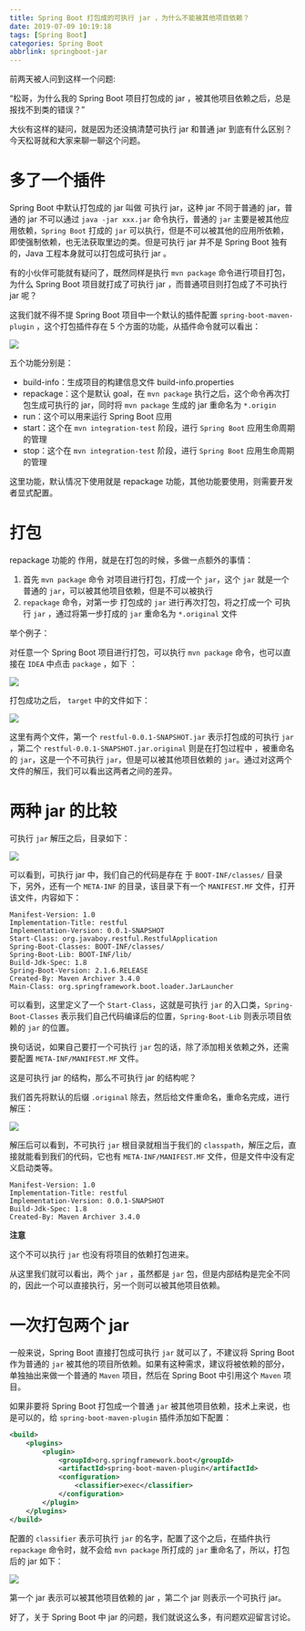 ```yaml
---
title: Spring Boot 打包成的可执行 jar ，为什么不能被其他项目依赖？
date: 2019-07-09 10:19:18
tags: [Spring Boot]
categories: Spring Boot
abbrlink: springboot-jar
---
```


前两天被人问到这样一个问题:

“松哥，为什么我的 Spring Boot 项目打包成的 jar ，被其他项目依赖之后，总是报找不到类的错误？”

<!--more-->

大伙有这样的疑问，就是因为还没搞清楚可执行 jar 和普通 jar 到底有什么区别？今天松哥就和大家来聊一聊这个问题。

# 多了一个插件

Spring Boot 中默认打包成的 jar 叫做 可执行 jar，这种 jar 不同于普通的 jar，普通的 jar 不可以通过 `java -jar xxx.jar` 命令执行，普通的 `jar` 主要是被其他应用依赖，`Spring Boot` 打成的 `jar` 可以执行，但是不可以被其他的应用所依赖，即使强制依赖，也无法获取里边的类。但是可执行 jar 并不是 Spring Boot 独有的，Java 工程本身就可以打包成可执行 jar 。

有的小伙伴可能就有疑问了，既然同样是执行 `mvn package` 命令进行项目打包，为什么 Spring Boot 项目就打成了可执行 jar ，而普通项目则打包成了不可执行 jar 呢？

这我们就不得不提 Spring Boot 项目中一个默认的插件配置 `spring-boot-maven-plugin` ，这个打包插件存在 5 个方面的功能，从插件命令就可以看出：

![](http://www.javaboy.org/images/boot/23-1.png)

五个功能分别是：

- build-info：生成项目的构建信息文件 build-info.properties
- repackage：这个是默认 goal，在 `mvn package` 执行之后，这个命令再次打包生成可执行的 jar，同时将 `mvn package` 生成的 jar 重命名为 `*.origin`
- run：这个可以用来运行 Spring Boot 应用
- start：这个在 `mvn integration-test` 阶段，进行 `Spring Boot` 应用生命周期的管理
- stop：这个在 `mvn integration-test` 阶段，进行 `Spring Boot` 应用生命周期的管理

这里功能，默认情况下使用就是 repackage 功能，其他功能要使用，则需要开发者显式配置。

# 打包

repackage 功能的 作用，就是在打包的时候，多做一点额外的事情：

1. 首先 `mvn package` 命令 对项目进行打包，打成一个 `jar`，这个 `jar` 就是一个普通的 `jar`，可以被其他项目依赖，但是不可以被执行
2. `repackage` 命令，对第一步 打包成的 `jar` 进行再次打包，将之打成一个 可执行 `jar` ，通过将第一步打成的 `jar` 重命名为 `*.original` 文件

举个例子：

对任意一个 Spring Boot 项目进行打包，可以执行 `mvn package` 命令，也可以直接在 `IDEA` 中点击 `package` ，如下 ：

![](http://www.javaboy.org/images/boot/23-2.png)

打包成功之后， `target` 中的文件如下：

![](http://www.javaboy.org/images/boot/23-3.png)

这里有两个文件，第一个 `restful-0.0.1-SNAPSHOT.jar` 表示打包成的可执行 `jar` ，第二个 `restful-0.0.1-SNAPSHOT.jar.original` 则是在打包过程中 ，被重命名的 `jar`，这是一个不可执行 `jar`，但是可以被其他项目依赖的 `jar`。通过对这两个文件的解压，我们可以看出这两者之间的差异。

# 两种 jar 的比较

可执行 `jar` 解压之后，目录如下：

![](http://www.javaboy.org/images/boot/23-4.png)

可以看到，可执行 jar 中，我们自己的代码是存在 于 `BOOT-INF/classes/` 目录下，另外，还有一个 `META-INF` 的目录，该目录下有一个 `MANIFEST.MF` 文件，打开该文件，内容如下：

```
Manifest-Version: 1.0
Implementation-Title: restful
Implementation-Version: 0.0.1-SNAPSHOT
Start-Class: org.javaboy.restful.RestfulApplication
Spring-Boot-Classes: BOOT-INF/classes/
Spring-Boot-Lib: BOOT-INF/lib/
Build-Jdk-Spec: 1.8
Spring-Boot-Version: 2.1.6.RELEASE
Created-By: Maven Archiver 3.4.0
Main-Class: org.springframework.boot.loader.JarLauncher
```

可以看到，这里定义了一个 `Start-Class`，这就是可执行 `jar` 的入口类，`Spring-Boot-Classes` 表示我们自己代码编译后的位置，`Spring-Boot-Lib` 则表示项目依赖的 `jar` 的位置。

换句话说，如果自己要打一个可执行 `jar` 包的话，除了添加相关依赖之外，还需要配置 `META-INF/MANIFEST.MF` 文件。

这是可执行 jar 的结构，那么不可执行 jar 的结构呢？

我们首先将默认的后缀 `.original` 除去，然后给文件重命名，重命名完成，进行解压：

![](http://www.javaboy.org/images/boot/23-5.png)

解压后可以看到，不可执行 `jar` 根目录就相当于我们的 `classpath`，解压之后，直接就能看到我们的代码，它也有 `META-INF/MANIFEST.MF` 文件，但是文件中没有定义启动类等。

```
Manifest-Version: 1.0
Implementation-Title: restful
Implementation-Version: 0.0.1-SNAPSHOT
Build-Jdk-Spec: 1.8
Created-By: Maven Archiver 3.4.0
```

**注意**

这个不可以执行 `jar` 也没有将项目的依赖打包进来。

从这里我们就可以看出，两个 `jar` ，虽然都是 `jar` 包，但是内部结构是完全不同的，因此一个可以直接执行，另一个则可以被其他项目依赖。

# 一次打包两个 jar

一般来说，Spring Boot 直接打包成可执行 `jar` 就可以了，不建议将 Spring Boot 作为普通的 `jar` 被其他的项目所依赖。如果有这种需求，建议将被依赖的部分，单独抽出来做一个普通的 `Maven` 项目，然后在 Spring Boot 中引用这个 `Maven` 项目。

如果非要将 Spring Boot 打包成一个普通 `jar` 被其他项目依赖，技术上来说，也是可以的，给 `spring-boot-maven-plugin` 插件添加如下配置：

```xml
<build>
    <plugins>
        <plugin>
            <groupId>org.springframework.boot</groupId>
            <artifactId>spring-boot-maven-plugin</artifactId>
            <configuration>
                <classifier>exec</classifier>
            </configuration>
        </plugin>
    </plugins>
</build>
```

配置的 `classifier` 表示可执行 `jar` 的名字，配置了这个之后，在插件执行 `repackage` 命令时，就不会给 `mvn package` 所打成的 `jar` 重命名了，所以，打包后的 jar 如下：

![](http://www.javaboy.org/images/boot/23-6.png)

第一个 jar 表示可以被其他项目依赖的 jar ，第二个 jar 则表示一个可执行 jar。

好了，关于 Spring Boot 中 jar 的问题，我们就说这么多，有问题欢迎留言讨论。